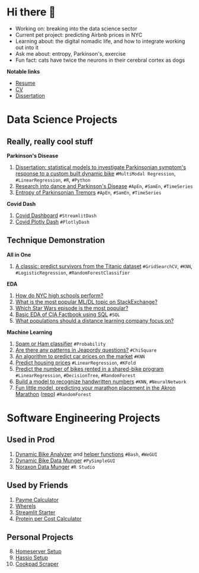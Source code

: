 # Hi there 👋

- Working on: breaking into the data science sector
- Current pet project: predicting Airbnb prices in NYC
- Learning about: the digital nomadic life, and how to integrate working out into it
- Ask me about: entropy, Parkinson's, exercise
- Fun fact: cats have twice the neurons in their cerebral cortex as dogs

__Notable links__

- [Resume](https://resume.peti.work)
- [CV](https://cv.peti.work)
- [Dissertation](http://rave.ohiolink.edu/etdc/view?acc_num=kent1625846829132496)

# Data Science Projects

## Really, really cool stuff

__Parkinson's Disease__

1. [Dissertation: statistical models to investigate Parkinsonian symptom's response to a custom built dynamic bike](https://github.com/pomkos/dissert) `#MultiModal Regression`, `#LinearRegression`, `#R`, `#Python`
2. [Research into dance and Parkinson's Disease](https://github.com/pomkos/dance_flow) `#ApEn`, `#SamEn`, `#TimeSeries`
3. [Entropy of Parkinsonian Tremors](https://github.com/pomkos/entropy_tremor) `#ApEn`, `#SamEn`, `#TimeSeries`

__Covid Dash__

1. [Covid Dashboard](https://github.com/pomkos/covid_dash) `#StreamlitDash`
2. [Covid Plotly Dash](https://github.com/pomkos/covid_w_plotlydash) `#PlotlyDash`

## Technique Demonstration

__All in One__

1. [A classic: predict survivors from the Titanic dataset](https://github.com/pomkos/Finished-Projects/blob/master/14.%20ML%20Workflow.ipynb) `#GridSearchCV`, `#KNN`, `#LogisticRegression`, `#RandomForestClassifier`

__EDA__

1. [How do NYC high schools perform?](https://github.com/pomkos/Finished-Projects/blob/master/01.%20NYC%20High%20Schools.ipynb) 
2. [What is the most popular ML/DL topic on StackExchange?](https://github.com/pomkos/Finished-Projects/blob/master/05.%20StackExchange%20Tags.ipynb)
3. [Which Star Wars episode is the most popular?](https://github.com/pomkos/Finished-Projects/blob/master/02.%20Star%20Wars%20Survey.ipynb)
4. [Basic EDA of CIA Factbook using SQL](https://github.com/pomkos/Finished-Projects/blob/master/03.%20CIA%20Factbook.ipynb) `#SQL`
5. [What populations should a distance learning company focus on?](https://github.com/pomkos/Finished-Projects/blob/master/04.%20Elearning%20Markets.ipynb)

__Machine Learning__

1. [Spam or Ham classifier](https://github.com/pomkos/Finished-Projects/blob/master/07.%20Spam%20Filter.ipynb) `#Probability`
2. [Are there any patterns in Jeapordy questions?](https://github.com/pomkos/Finished-Projects/blob/master/08.%20Winning%20Jeopardy.ipynb) `#ChiSquare`
3. [An algorithm to predict car prices on the market](https://github.com/pomkos/Finished-Projects/blob/master/09.%20Predicting%20Car%20Prices.ipynb) `#KNN`
4. [Predict housing prices](https://github.com/pomkos/Finished-Projects/blob/master/10.%20Predicting%20House%20Sale%20Prices.ipynb) `#LinearRegression`, `#KFold`
5. [Predict the number of bikes rented in a shared-bike program](https://github.com/pomkos/Finished-Projects/blob/master/12.%20Predicting%20Bike%20Rentals.ipynb) `#LinearRegression`, `#DecisionTree`, `#RandomForest`
6. [Build a model to recognize handwritten numbers](https://github.com/pomkos/Finished-Projects/blob/master/13.%20Building%20A%20Handwritten%20Digits%20Classifier.ipynb) `#KNN`, `#NeuralNetwork` 
7. [Fun little model, predicting your marathon placement in the Akron Marathon](https://marathon.peti.work) ([repo](https://github.com/pomkos/marathon-fiesta)) `#RandomForest`

# Software Engineering Projects

## Used in Prod
1. [Dynamic Bike Analyzer](https://github.com/pomkos/dynamic_biking) and [helper functions](https://github.com/pomkos/dynbike_helper_functions) `#Bash`, `#WeGUI`
2. [Dynamic Bike Data Munger](https://github.com/pomkos/biking) `#PySimpleGUI`
3. [Noraxon Data Munger](https://github.com/pomkos/dancing) `#R Studio`

## Used by Friends
1. [Payme Calculator](https://github.com/pomkos/payme)
2. [WhereIs](https://github.com/pomkos/whereis)
3. [Streamlit Starter](https://github.com/pomkos/streamlit_starter)
4. [Protein per Cost Calculator](https://github.com/pomkos/brotein)

## Personal Projects
8. [Homeserver Setup](https://github.com/pomkos/homeserver)
9. [Hassio Setup](https://github.com/pomkos/hassio_config)
11. [Cookpad Scraper](https://github.com/pomkos/cookpad_scrape)
